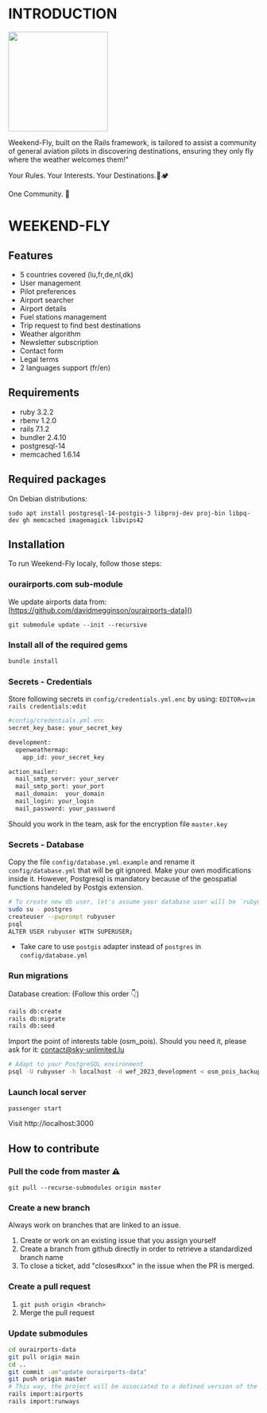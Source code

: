 # INTRODUCTION

<img src="https://github.com/alexstan67/wef_2023/blob/master/app/assets/images/full-logo-early-dark.png" width="200" />

Weekend-Fly, built on the Rails framework, is tailored to assist a community of general aviation pilots in discovering destinations, ensuring they only fly where the weather welcomes them!"

Your Rules. Your Interests. Your Destinations.🌴🏕️

One Community. 💪

# WEEKEND-FLY

## Features
- 5 countries covered (lu,fr,de,nl,dk)
- User management
- Pilot preferences
- Airport searcher
- Airport details
- Fuel stations management
- Trip request to find best destinations
- Weather algorithm
- Newsletter subscription
- Contact form
- Legal terms
- 2 languages support (fr/en)

## Requirements
* ruby 3.2.2
* rbenv 1.2.0
* rails 7.1.2
* bundler 2.4.10
* postgresql-14
* memcached 1.6.14

## Required packages
On Debian distributions:

`sudo apt install postgresql-14-postgis-3 libproj-dev proj-bin libpq-dev gh memcached imagemagick libvips42`

## Installation
To run Weekend-Fly localy, follow those steps:

### ourairports.com sub-module
We update airports data from: [https://github.com/davidmegginson/ourairports-data]()

`git submodule update --init --recursive`

### Install all of the required gems
````bash 
bundle install
````

### Secrets - Credentials
Store following secrets in `config/credentials.yml.enc` by using: `EDITOR=vim rails credentials:edit`
````bash
#config/credentials.yml.enc
secret_key_base: your_secret_key

development:
  openweathermap:
    app_id: your_secret_key

action_mailer:
  mail_smtp_server: your_server
  mail_smtp_port: your_port
  mail_domain:  your_domain
  mail_login: your_login
  mail_password: your_password
````
Should you work in the team, ask for the encryption file `master.key`

### Secrets - Database
Copy the file `config/database.yml.example` and rename it `config/database.yml` that will be git ignored.
Make your own modifications inside it. However, Postgresql is mandatory because of the geospatial functions
handeled by Postgis extension.

````bash
# To create new db user, let's assume your database user will be `rubyuser`:
sudo su - postgres
createuser --pwprompt rubyuser
psql
ALTER USER rubyuser WITH SUPERUSER;
````
- Take care to use `postgis` adapter instead of `postgres` in `config/database.yml`

### Run migrations

Database creation: (Follow this order 👇) 
````bash
rails db:create
rails db:migrate
rails db:seed
````
Import the point of interests table (osm_pois). Should you need it, please ask for it: contact@sky-unlimited.lu
````bash
# Adapt to your PostgreSQL environment
psql -U rubyuser -h localhost -d wef_2023_development < osm_pois_backup.sql
````

### Launch local server

`passenger start`

Visit http://localhost:3000

## How to contribute

### Pull the code from master ⚠️

`git pull --recurse-submodules origin master`

### Create a new branch
Always work on branches that are linked to an issue.
1. Create or work on an existing issue that you assign yourself
2. Create a branch from github directly in order to retrieve a standardized branch name
3. To close a ticket, add "closes#xxx" in the issue when the PR is merged.

### Create a pull request
1. `git push origin <branch>`
2. Merge the pull request

### Update submodules
````bash
cd ourairports-data
git pull origin main
cd ..
git commit -am"update ourairports-data"
git push origin master
# This way, the project will be associated to a defined version of the submodule
rails import:airports
rails import:runways
````
